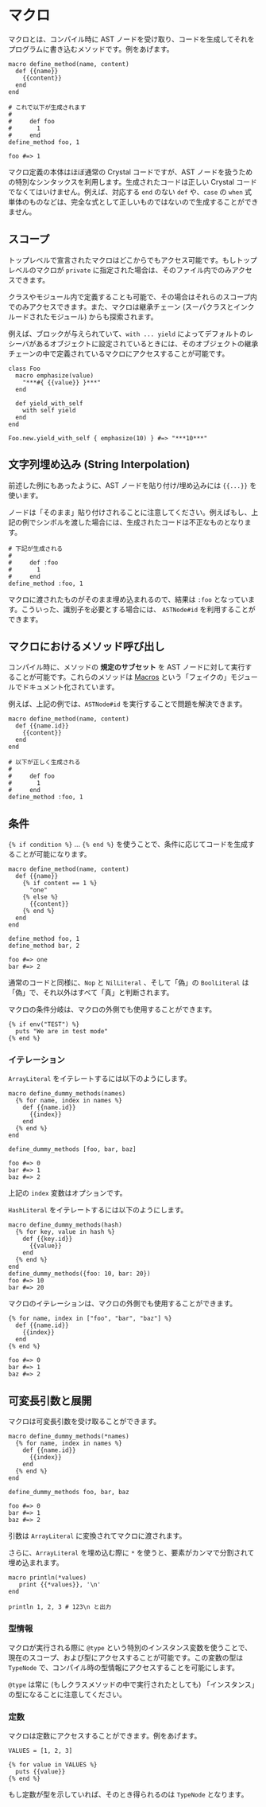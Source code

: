 # マクロ

マクロとは、コンパイル時に AST ノードを受け取り、コードを生成してそれをプログラムに書き込むメソッドです。例をあげます。

```crystal
macro define_method(name, content)
  def {{name}}
    {{content}}
  end
end

# これで以下が生成されます
#
#     def foo
#       1
#     end
define_method foo, 1

foo #=> 1
```

マクロ定義の本体はほぼ通常の Crystal コードですが、AST ノードを扱うための特別なシンタックスを利用します。生成されたコードは正しい Crystal コードでなくてはいけません。例えば、対応する `end` のない `def` や、`case` の `when` 式単体のものなどは、完全な式として正しいものではないので生成することができません。

## スコープ

トップレベルで宣言されたマクロはどこからでもアクセス可能です。もしトップレベルのマクロが `private` に指定された場合は、そのファイル内でのみアクセスできます。

クラスやモジュール内で定義することも可能で、その場合はそれらのスコープ内でのみアクセスできます。また、マクロは継承チェーン (スーパクラスとインクルードされたモジュール) からも探索されます。

例えば、ブロックが与えられていて、`with ... yield` によってデフォルトのレシーバがあるオブジェクトに設定されているときには、そのオブジェクトの継承チェーンの中で定義されているマクロにアクセスすることが可能です。

```crystal
class Foo
  macro emphasize(value)
    "***#{ {{value}} }***"
  end

  def yield_with_self
    with self yield
  end
end

Foo.new.yield_with_self { emphasize(10) } #=> "***10***"
```

## 文字列埋め込み (String Interpolation)

前述した例にもあったように、AST ノードを貼り付け/埋め込みには `{{...}}` を使います。 

ノードは「そのまま」貼り付けされることに注意してください。例えばもし、上記の例でシンボルを渡した場合には、生成されたコードは不正なものとなります。

```crystal
# 下記が生成される
#
#     def :foo
#       1
#     end
define_method :foo, 1
```

マクロに渡されたものがそのまま埋め込まれるので、結果は `:foo` となっています。こういった、識別子を必要とする場合には、 `ASTNode#id` を利用することができます。

## マクロにおけるメソッド呼び出し

コンパイル時に、メソッドの **規定のサブセット** を AST ノードに対して実行することが可能です。これらのメソッドは [Macros](http://crystal-lang.org/api/Macros.html) という「フェイクの」モジュールでドキュメント化されています。

例えば、上記の例では、`ASTNode#id` を実行することで問題を解決できます。

```crystal
macro define_method(name, content)
  def {{name.id}}
    {{content}}
  end
end

# 以下が正しく生成される
#
#     def foo
#       1
#     end
define_method :foo, 1
```

## 条件

`{% if condition %}` ... `{% end %}` を使うことで、条件に応じてコードを生成することが可能になります。

```crystal
macro define_method(name, content)
  def {{name}}
    {% if content == 1 %}
      "one"
    {% else %}
      {{content}}
    {% end %}
  end
end

define_method foo, 1
define_method bar, 2

foo #=> one
bar #=> 2
```

通常のコードと同様に、`Nop` と `NilLiteral` 、そして「偽」の `BoolLiteral` は「偽」で、それ以外はすべて「真」と判断されます。

マクロの条件分岐は、マクロの外側でも使用することができます。

```crystal
{% if env("TEST") %}
  puts "We are in test mode"
{% end %}
```

### イテレーション
`ArrayLiteral` をイテレートするには以下のようにします。

```crystal
macro define_dummy_methods(names)
  {% for name, index in names %}
    def {{name.id}}
      {{index}}
    end
  {% end %}
end

define_dummy_methods [foo, bar, baz]

foo #=> 0
bar #=> 1
baz #=> 2
```

上記の `index` 変数はオプションです。

`HashLiteral` をイテレートするには以下のようにします。

```crystal
macro define_dummy_methods(hash)
  {% for key, value in hash %}
    def {{key.id}}
      {{value}}
    end
  {% end %}
end
define_dummy_methods({foo: 10, bar: 20})
foo #=> 10
bar #=> 20
```

マクロのイテレーションは、マクロの外側でも使用することができます。

```crystal
{% for name, index in ["foo", "bar", "baz"] %}
  def {{name.id}}
    {{index}}
  end
{% end %}

foo #=> 0
bar #=> 1
baz #=> 2
```

## 可変長引数と展開

マクロは可変長引数を受け取ることができます。

```crystal
macro define_dummy_methods(*names)
  {% for name, index in names %}
    def {{name.id}}
      {{index}}
    end
  {% end %}
end

define_dummy_methods foo, bar, baz

foo #=> 0
bar #=> 1
baz #=> 2
```

引数は `ArrayLiteral` に変換されてマクロに渡されます。

さらに、`ArrayLiteral` を埋め込む際に `*` を使うと、要素がカンマで分割されて埋め込まれます。

```crystal
macro println(*values)
   print {{*values}}, '\n'
end

println 1, 2, 3 # 123\n と出力
```

### 型情報

マクロが実行される際に  `@type` という特別のインスタンス変数を使うことで、現在のスコープ、および型にアクセスすることが可能です。この変数の型は `TypeNode` で、コンパイル時の型情報にアクセスすることを可能にします。

`@type` は常に (もしクラスメソッドの中で実行されたとしても) 「インスタンス」の型になることに注意してください。

### 定数

マクロは定数にアクセスすることができます。例をあげます。

```crystal
VALUES = [1, 2, 3]

{% for value in VALUES %}
  puts {{value}}
{% end %}
```

もし定数が型を示していれば、そのとき得られるのは `TypeNode` となります。
